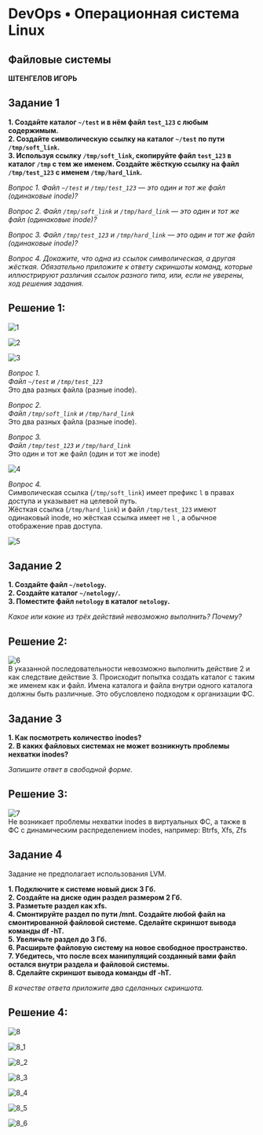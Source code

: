 # DevOps • Операционная система Linux
## Файловые системы
__ШТЕНГЕЛОВ ИГОРЬ__

## Задание 1
__1. Создайте каталог `~/test` и в нём файл `test_123` с любым содержимым.__  
__2. Создайте символическую ссылку на каталог `~/test` по пути `/tmp/soft_link`.__   
__3. Используя ссылку `/tmp/soft_link`, скопируйте файл `test_123` в каталог `/tmp` с тем же именем. Создайте жёсткую ссылку на файл `/tmp/test_123` с именем `/tmp/hard_link`.__  

_Вопрос 1. Файл `~/test` и `/tmp/test_123` — это один и тот же файл (одинаковые inode)?_  

_Вопрос 2. Файл `/tmp/soft_link` и `/tmp/hard_link` — это один и тот же файл (одинаковые inode)?_  

_Вопрос 3. Файл `/tmp/test_123` и `/tmp/hard_link` — это один и тот же файл (одинаковые inode)?_  

_Вопрос 4. Докажите, что одна из ссылок символическая, а другая жёсткая. Обязательно приложите к ответу скриншоты команд, которые иллюстрируют различия ссылок разного типа, или, если не уверены, ход решения задания._  


## Решение 1:

![1](./images/3_1.png)  

![2](./images/3_2.png)   

![3](./images/3_3.png)  

_Вопрос 1._  
_Файл `~/test` и `/tmp/test_123`_  
Это два разных файла (разные inode).

_Вопрос 2._  
_Файл `/tmp/soft_link` и `/tmp/hard_link`_  
Это два разных файла (разные inode).  

_Вопрос 3._  
_Файл `/tmp/test_123` и `/tmp/hard_link`_  
Это один и тот же файл (один и тот же inode)

![4](./images/3_4.png)  

_Вопрос 4._  
Символическая ссылка (`/tmp/soft_link`) имеет префикс `l` в правах доступа и указывает на целевой путь.  
Жёсткая ссылка (`/tmp/hard_link`) и файл `/tmp/test_123` имеют одинаковый inode, но жёсткая ссылка имеет не `l`  , а обычное отображение прав доступа.  

![5](./images/3_5.png)  

## Задание 2
__1. Создайте файл `~/netology`.__  
__2. Создайте каталог `~/netology/`.__  
__3. Поместите файл `netology` в каталог `netology`.__  

_Какое или какие из трёх действий невозможно выполнить? Почему?_  

## Решение 2:

![6](./images/3_6.png)  
В указанной последовательности невозможно выполнить действие 2 и как следствие действие 3.
Происходит попытка создать каталог с таким же именем как и файл. Имена каталога и файла внутри одного каталога должны быть различные. Это обусловлено подходом к организации ФС.

## Задание 3
__1. Как посмотреть количество inodes?__  
__2. В каких файловых системах не может возникнуть проблемы нехватки inodes?__ 

_Запишите ответ в свободной форме._  

## Решение 3:

![7](./images/3_7.png)  
Не возникает проблемы нехватки inodes в виртуальных ФС, а также в ФС с динамическим распределением inodes, например: Btrfs, Xfs, Zfs


## Задание 4
Задание не предполагает использования LVM.

__1. Подключите к системе новый диск 3 Гб.__  
__2. Создайте на диске один раздел размером 2 Гб.__  
__3. Разметьте раздел как xfs.__  
__4. Смонтируйте раздел по пути /mnt. Создайте любой файл на смонтированной файловой системе. Сделайте скриншот вывода команды df -hT.__  
__5. Увеличьте раздел до 3 Гб.__  
__6. Расширьте файловую систему на новое свободное пространство.__  
__7. Убедитесь, что после всех манипуляций созданный вами файл остался внутри раздела и файловой системы.__  
__8. Сделайте скриншот вывода команды df -hT.__  

_В качестве ответа приложите два сделанных скриншота._  

## Решение 4:

![8](./images/3_8.png)  

![8_1](./images/3_8_1.png)  

![8_2](./images/3_8_2.png)  

![8_3](./images/3_8_3.png)  

![8_4](./images/3_8_4.png)  

![8_5](./images/3_8_5.png)  

![8_6](./images/3_8_6.png)  
